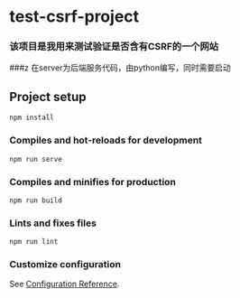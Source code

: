 # test-csrf-project

### 该项目是我用来测试验证是否含有CSRF的一个网站

###z 在server为后端服务代码，由python编写，同时需要启动

## Project setup
```
npm install
```

### Compiles and hot-reloads for development
```
npm run serve
```

### Compiles and minifies for production
```
npm run build
```

### Lints and fixes files
```
npm run lint
```

### Customize configuration
See [Configuration Reference](https://cli.vuejs.org/config/).
